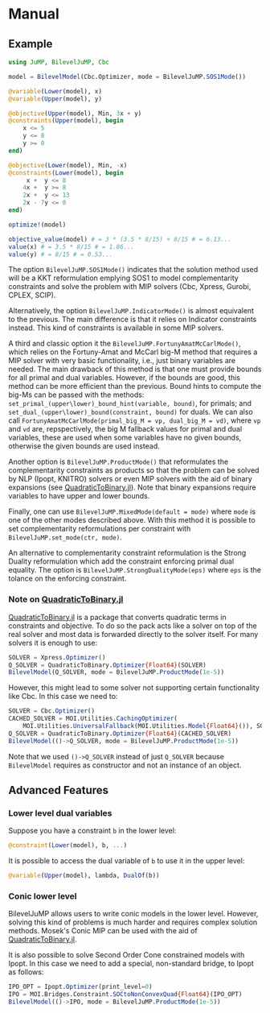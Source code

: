# Manual

## Example

```julia
using JuMP, BilevelJuMP, Cbc

model = BilevelModel(Cbc.Optimizer, mode = BilevelJuMP.SOS1Mode())

@variable(Lower(model), x)
@variable(Upper(model), y)

@objective(Upper(model), Min, 3x + y)
@constraints(Upper(model), begin
    x <= 5
    y <= 8
    y >= 0
end)

@objective(Lower(model), Min, -x)
@constraints(Lower(model), begin
     x +  y <= 8
    4x +  y >= 8
    2x +  y <= 13
    2x - 7y <= 0
end)

optimize!(model)

objective_value(model) # = 3 * (3.5 * 8/15) + 8/15 # = 6.13...
value(x) # = 3.5 * 8/15 # = 1.86...
value(y) # = 8/15 # = 0.53...
```

The option `BilevelJuMP.SOS1Mode()` indicates that the solution method used
will be a KKT reformulation emplying SOS1 to model complementarity constraints
and solve the problem with MIP solvers (Cbc, Xpress, Gurobi, CPLEX, SCIP).

Alternatively, the option `BilevelJuMP.IndicatorMode()` is almost equivalent to
the previous. The main difference is that it relies on Indicator constraints
instead. This kind of constraints is available in some MIP solvers.

A third and classic option it the `BilevelJuMP.FortunyAmatMcCarlMode()`, which
relies on the Fortuny-Amat and McCarl big-M method that requires a MIP solver
with very basic functionality, i.e., just binary variables are needed.
The main drawback of this method is that one must provide bounds for all primal
and dual variables. However, if the bounds are good, this method can be more
efficient than the previous. Bound hints to compute the big-Ms can be passed
with the methods: `set_primal_(upper\lower)_bound_hint(variable, bound)`, for primals;
and `set_dual_(upper\lower)_bound(constraint, bound)` for duals.
We can also call `FortunyAmatMcCarlMode(primal_big_M = vp, dual_big_M = vd)`,
where `vp` and `vd` are, repspectively, the big M fallback values for primal
and dual variables, these are used when some variables have no given bounds,
otherwise the given bounds are used instead.

Another option is `BilevelJuMP.ProductMode()` that reformulates the
complementarity constraints as products so that the problem can be solved by
NLP (Ipopt, KNITRO) solvers or even MIP solvers with the aid of binary
expansions
(see [QuadraticToBinary.jl](https://github.com/joaquimg/QuadraticToBinary.jl)).
Note that binary expansions require variables to have upper and lower bounds.

Finally, one can use `BilevelJuMP.MixedMode(default = mode)` where `mode` is one
of the other modes described above. With this method it is possible to set
complementarity reformulations per constraint with `BilevelJuMP.set_mode(ctr, mode)`.

An alternative to complementarity constraint reformulation is the Strong Duality
reformulation which add the constraint enforcing primal dual equality. The option
is `BilevelJuMP.StrongDualityMode(eps)` where `eps` is the tolance on the enforcing
constraint.

### Note on [QuadraticToBinary.jl](https://github.com/joaquimg/QuadraticToBinary.jl)

[QuadraticToBinary.jl](https://github.com/joaquimg/QuadraticToBinary.jl) is a
package that converts quadratic terms in constraints and objective. To do so
the pack acts like a solver on top of the real solver and most data is forwarded
directly to the solver itself. For many solvers it is enough to use:

```julia
SOLVER = Xpress.Optimizer()
Q_SOLVER = QuadraticToBinary.Optimizer{Float64}(SOLVER)
BilevelModel(Q_SOLVER, mode = BilevelJuMP.ProductMode(1e-5))
```

However, this might lead to some solver not supporting certain functionality like Cbc.
In this case we need to:

```julia
SOLVER = Cbc.Optimizer()
CACHED_SOLVER = MOI.Utilities.CachingOptimizer(
    MOI.Utilities.UniversalFallback(MOI.Utilities.Model{Float64}()), SOLVER)
Q_SOLVER = QuadraticToBinary.Optimizer{Float64}(CACHED_SOLVER)
BilevelModel(()->Q_SOLVER, mode = BilevelJuMP.ProductMode(1e-5))
```
Note that we used `()->Q_SOLVER` instead of just `Q_SOLVER` because `BilevelModel`
requires as constructor and not an instance of an object.

## Advanced Features

### Lower level dual variables

Suppose you have a constraint `b` in the lower level:

```julia
@constraint(Lower(model), b, ...)
```

It is possible to access the dual variable of `b` to use it in the upper level:

```julia
@variable(Upper(model), lambda, DualOf(b))
```

### Conic lower level

BilevelJuMP allows users to write conic models in the lower level. However,
solving this kind of problems is much harder and requires complex solution
methods. Mosek's Conic MIP can be used with the aid of
[QuadraticToBinary.jl](https://github.com/joaquimg/QuadraticToBinary.jl).

It is also possible to solve Second Order Cone constrained models with Ipopt.
In this case we need to add a special, non-standard bridge, to Ipopt as follows:

```julia
IPO_OPT = Ipopt.Optimizer(print_level=0)
IPO = MOI.Bridges.Constraint.SOCtoNonConvexQuad{Float64}(IPO_OPT)
BilevelModel(()->IPO, mode = BilevelJuMP.ProductMode(1e-5))
```
